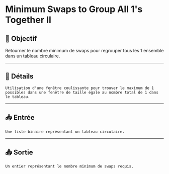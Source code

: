 # Minimum Swaps to Group All 1's Together II

## 🎯 Objectif

Retourner le nombre minimum de swaps pour regrouper tous les 1 ensemble dans un tableau circulaire.

---

## 📝 Détails

    Utilisation d'une fenêtre coulissante pour trouver le maximum de 1 possibles dans une fenêtre de taille égale au nombre total de 1 dans le tableau.

---

## 📥 Entrée

    Une liste binaire représentant un tableau circulaire.

---

## 📤 Sortie

    Un entier représentant le nombre minimum de swaps requis.

